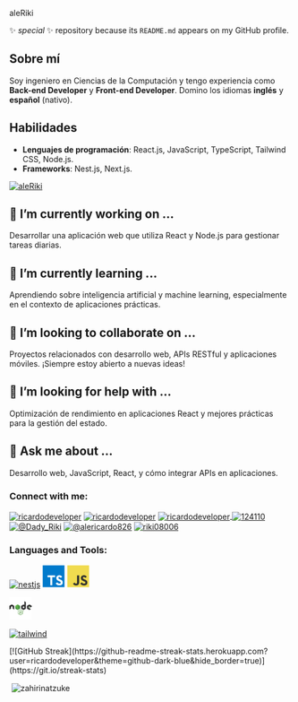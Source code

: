 

 aleRiki

✨ _special_ ✨ repository because its `README.md` appears on my GitHub profile.

## Sobre mí
Soy ingeniero en Ciencias de la Computación y tengo experiencia como **Back-end Developer** y **Front-end Developer**. Domino los idiomas **inglés** y **español** (nativo).

## Habilidades
- **Lenguajes de programación**: React.js, JavaScript, TypeScript, Tailwind CSS, Node.js.
- **Frameworks**: Nest.js, Next.js.
 <p align="left"> <a href="https://github.com/ryo-ma/github-profile-trophy"><img src="https://github-profile-trophy.vercel.app/?username=aleRiki&no-bg=true&no-frame=true&margin-w=15&margin-h=15&theme=darkhub&rank=SECRET,SSS,SS,S,AAA,AA,A,B,C" alt="aleRiki" /></a> </p>

## 🔭 I’m currently working on ...
Desarrollar una aplicación web que utiliza React y Node.js para gestionar tareas diarias.

## 🌱 I’m currently learning ...
Aprendiendo sobre inteligencia artificial y machine learning, especialmente en el contexto de aplicaciones prácticas.

## 👯 I’m looking to collaborate on ...
Proyectos relacionados con desarrollo web, APIs RESTful y aplicaciones móviles. ¡Siempre estoy abierto a nuevas ideas!

## 🤔 I’m looking for help with ...
Optimización de rendimiento en aplicaciones React y mejores prácticas para la gestión del estado.

## 💬 Ask me about ...
Desarrollo web, JavaScript, React, y cómo integrar APIs en aplicaciones.

<h3 align="left">Connect with me:</h3>
<p align="left">
  <a href="https://dev.to/ricardodeveloper" target="blank"><img align="center" src="https://raw.githubusercontent.com/rahuldkjain/github-profile-readme-generator/master/src/images/icons/Social/devto.svg" alt="ricardodeveloper" height="30" width="40" /></a>
  <a href="https://twitter.com/alericardo826" target="blank"><img align="center" src="https://raw.githubusercontent.com/rahuldkjain/github-profile-readme-generator/master/src/images/icons/Social/twitter.svg" alt="ricardodeveloper" height="30" width="40" /></a>
  <a href="https://linkedin.com/in/devrikira" target="blank">
    <img align="center" src="https://raw.githubusercontent.com/rahuldkjain/github-profile-readme-generator/master/src/images/icons/Social/linked-in-alt.svg" alt="ricardodeveloper" height="30" width="40" />
  </a>
  <a href="https://stackoverflow.com/users/124110" target="blank"><img align="center" src="https://raw.githubusercontent.com/rahuldkjain/github-profile-readme-generator/master/src/images/icons/Social/stack-overflow.svg" alt="124110" height="30" width="40" /></a>
  <a href="https://www.youtube.com/@Dady_Riki" target="blank"><img align="center" src="https://raw.githubusercontent.com/rahuldkjain/github-profile-readme-generator/master/src/images/icons/Social/youtube.svg" alt="@Dady_Riki" height="30" width="40" /></a>
  <a href="https://medium.com/@alericardo826" target="blank"><img align="center" src="https://raw.githubusercontent.com/rahuldkjain/github-profile-readme-generator/master/src/images/icons/Social/medium.svg" alt="@alericardo826" height="30" width="40" /></a>
  <a href="https://discord.gg/riki08006" target="blank"><img align="center" src="https://raw.githubusercontent.com/rahuldkjain/github-profile-readme-generator/master/src/images/icons/Social/discord.svg" alt="riki08006" height="30" width="40" /></a>
</p>

<h3 align="left">Languages and Tools:</h3>
<p align="left">
 
  <a href="https://nestjs.com" target="_blank" rel="noreferrer"> <img src="https://nestjs.com/logo-small-gradient.d792062c.svg" alt="nestjs" width="40" height="40"/></a>
  <a href="https://www.typescriptlang.org" target="_blank" rel="noreferrer"> <img src="https://raw.githubusercontent.com/devicons/devicon/master/icons/typescript/typescript-original.svg" alt="typescript" width="40" height="40"/></a>
  <a href="https://developer.mozilla.org/en-US/docs/Web/JavaScript" target="_blank" rel="noreferrer"> <img src="https://raw.githubusercontent.com/devicons/devicon/master/icons/javascript/javascript-original.svg" alt="javascript" width="40" height="40"/></a>
 
  <a href="https://strapi.io" target="_blank" rel="noreferrer"> 
  <a href="https://nodejs.org" target="_blank" rel="noreferrer"> <img src="https://raw.githubusercontent.com/devicons/devicon/master/icons/nodejs/nodejs-original-wordmark.svg" alt="nodejs" width="40" height="40"/></a>
 
  <a href="https://tailwindcss.com" target="_blank" rel="noreferrer"> <img src="https://www.vectorlogo.zone/logos/tailwindcss/tailwindcss-icon.svg" alt="tailwind" width="40" height="40"/></a>

 
</p>
[![GitHub Streak](https://github-readme-streak-stats.herokuapp.com?user=ricardodeveloper&theme=github-dark-blue&hide_border=true)](https://git.io/streak-stats)
<p>&nbsp;<img align="center" src="https://github-readme-stats.vercel.app/api?username=ricardodeveloper&show_icons=true&locale=en&layout=compact&count_private=true&theme=github_dark&hide_border=true" alt="zahirinatzuke" /></p>

